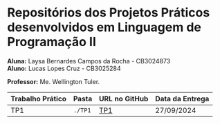 # Repositórios dos Projetos Práticos desenvolvidos em Linguagem de Programação II

**Aluna:** Laysa Bernardes Campos da Rocha - CB3024873  
**Aluno:** Lucas Lopes Cruz - CB3025284 

**Professor:**  Me. Wellington Tuler.


| Trabalho Prático | Pasta    | URL no GitHub                                                      |  Data da Entrega | 
|------------------|----------|--------------------------------------------------------------------|------------------|
| TP1              | `./TP1`  | [TP1](https://github.com/Laysabernardes/IFSP_4_LPR2/tree/main/TP1) | 27/09/2024       |
